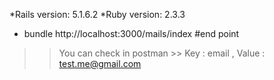 
*Rails version: 5.1.6.2
*Ruby  version: 2.3.3
* bundle
http://localhost:3000/mails/index    #end point
>> You can check in postman >> Key :  email   ,   Value  : test.me@gmail.com